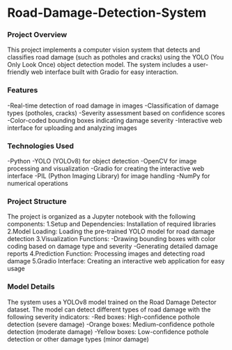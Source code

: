 # Road-Damage-Detection-System

### Project Overview
This project implements a computer vision system that detects and classifies road damage (such as potholes and cracks) using the YOLO (You Only Look Once) object detection model. The system includes a user-friendly web interface built with Gradio for easy interaction.

### Features
-Real-time detection of road damage in images 
-Classification of damage types (potholes, cracks)
-Severity assessment based on confidence scores
-Color-coded bounding boxes indicating damage severity
-Interactive web interface for uploading and analyzing images

### Technologies Used
-Python
-YOLO (YOLOv8) for object detection
-OpenCV for image processing and visualization
-Gradio for creating the interactive web interface
-PIL (Python Imaging Library) for image handling
-NumPy for numerical operations

### Project Structure
The project is organized as a Jupyter notebook with the following components:
1.Setup and Dependencies: Installation of required libraries
2.Model Loading: Loading the pre-trained YOLO model for road damage detection
3.Visualization Functions:
-Drawing bounding boxes with color coding based on damage type and severity
-Generating detailed damage reports
4.Prediction Function: Processing images and detecting road damage
5.Gradio Interface: Creating an interactive web application for easy usage

### Model Details
The system uses a YOLOv8 model trained on the Road Damage Detector dataset. The model can detect different types of road damage with the following severity indicators:
-Red boxes: High-confidence pothole detection (severe damage)
-Orange boxes: Medium-confidence pothole detection (moderate damage)
-Yellow boxes: Low-confidence pothole detection or other damage types (minor damage)

